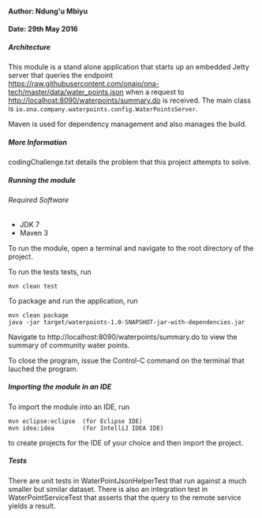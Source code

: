 #### Author: Ndung'u Mbiyu
#### Date: 29th May 2016


##### Architecture

This module is a stand alone application that starts up an embedded Jetty server that queries the endpoint <https://raw.githubusercontent.com/onaio/ona-tech/master/data/water_points.json> when a request to <http://localhost:8090/waterpoints/summary.do> is received. The main class is `io.ona.company.waterpoints.config.WaterPointsServer`.

Maven is used for dependency management and also manages the build.

##### More Information
codingChallenge.txt details the problem that this project attempts to solve.

##### Running the module
###### Required Software

- JDK 7
- Maven 3

To run the module, open a terminal and navigate to the root directory of the project.

To run the tests tests, run

	mvn clean test
	
To package and run the application, run

	mvn clean package
	java -jar target/waterpoints-1.0-SNAPSHOT-jar-with-dependencies.jar
	
Navigate to http://localhost:8090/waterpoints/summary.do to view the summary of community water points.

To close the program, issue the Control-C command on the terminal that lauched the program.
	
##### Importing the module in an IDE

To import the module into an IDE, run

	mvn eclipse:eclipse  (for Eclipse IDE)
	mvn idea:idea	     (for IntelliJ IDEA IDE)
	
to create projects for the IDE of your choice and then import the project.

##### Tests

There are unit tests in WaterPointJsonHelperTest that run against a much smaller but similar dataset. There is also an integration test in WaterPointServiceTest that asserts that the query to the remote service yields a result.
